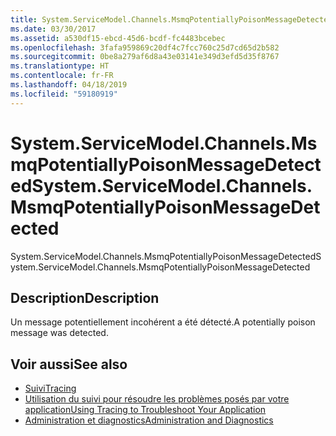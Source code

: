 ```yaml
---
title: System.ServiceModel.Channels.MsmqPotentiallyPoisonMessageDetected
ms.date: 03/30/2017
ms.assetid: a530df15-ebcd-45d6-bcdf-fc4483bcebec
ms.openlocfilehash: 3fafa959869c20df4c7fcc760c25d7cd65d2b582
ms.sourcegitcommit: 0be8a279af6d8a43e03141e349d3efd5d35f8767
ms.translationtype: HT
ms.contentlocale: fr-FR
ms.lasthandoff: 04/18/2019
ms.locfileid: "59180919"
---
```

# <a name="systemservicemodelchannelsmsmqpotentiallypoisonmessagedetected"></a><span data-ttu-id="b0f8e-102">System.ServiceModel.Channels.MsmqPotentiallyPoisonMessageDetected</span><span class="sxs-lookup"><span data-stu-id="b0f8e-102">System.ServiceModel.Channels.MsmqPotentiallyPoisonMessageDetected</span></span>
<span data-ttu-id="b0f8e-103">System.ServiceModel.Channels.MsmqPotentiallyPoisonMessageDetected</span><span class="sxs-lookup"><span data-stu-id="b0f8e-103">System.ServiceModel.Channels.MsmqPotentiallyPoisonMessageDetected</span></span>  
  
## <a name="description"></a><span data-ttu-id="b0f8e-104">Description</span><span class="sxs-lookup"><span data-stu-id="b0f8e-104">Description</span></span>  
 <span data-ttu-id="b0f8e-105">Un message potentiellement incohérent a été détecté.</span><span class="sxs-lookup"><span data-stu-id="b0f8e-105">A potentially poison message was detected.</span></span>  
  
## <a name="see-also"></a><span data-ttu-id="b0f8e-106">Voir aussi</span><span class="sxs-lookup"><span data-stu-id="b0f8e-106">See also</span></span>

- [<span data-ttu-id="b0f8e-107">Suivi</span><span class="sxs-lookup"><span data-stu-id="b0f8e-107">Tracing</span></span>](../../../../../docs/framework/wcf/diagnostics/tracing/index.md)
- [<span data-ttu-id="b0f8e-108">Utilisation du suivi pour résoudre les problèmes posés par votre application</span><span class="sxs-lookup"><span data-stu-id="b0f8e-108">Using Tracing to Troubleshoot Your Application</span></span>](../../../../../docs/framework/wcf/diagnostics/tracing/using-tracing-to-troubleshoot-your-application.md)
- [<span data-ttu-id="b0f8e-109">Administration et diagnostics</span><span class="sxs-lookup"><span data-stu-id="b0f8e-109">Administration and Diagnostics</span></span>](../../../../../docs/framework/wcf/diagnostics/index.md)
